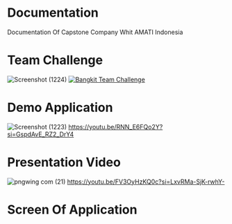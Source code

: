 # Documentation
Documentation Of Capstone Company Whit AMATI Indonesia

# Team Challenge
![Screenshot (1224)](https://github.com/C23-GT01/Documentation/assets/127122571/e3a7f2bd-84ca-4093-9ef4-ff52959a38bb)
[![Bangkit Team Challenge](https://drive.google.com/uc?export=download&id=1-aOHmBIT719zLVhVxhOHTCMDNA2GdpTp)](https://drive.google.com/uc?export=download&id=1-aOHmBIT719zLVhVxhOHTCMDNA2GdpTp)

# Demo Application
![Screenshot (1223)](https://github.com/C23-GT01/Documentation/assets/127122571/75d00154-8246-41ca-a116-4414bf6854b6)
https://youtu.be/RNN_E6FQo2Y?si=GspdAvE_RZ2_DrY4

# Presentation Video
![pngwing com (21)](https://github.com/C23-GT01/Documentation/assets/127122571/ef6b1f38-8f11-4545-b9c0-8510cb627792)
https://youtu.be/FV3OyHzKQ0c?si=LxvRMa-SjK-rwhY-

# Screen Of Application


